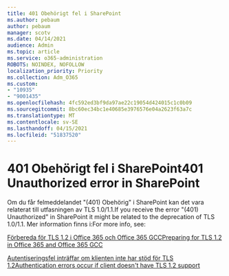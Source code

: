 ```yaml
---
title: 401 Obehörigt fel i SharePoint
ms.author: pebaum
author: pebaum
manager: scotv
ms.date: 04/14/2021
audience: Admin
ms.topic: article
ms.service: o365-administration
ROBOTS: NOINDEX, NOFOLLOW
localization_priority: Priority
ms.collection: Adm_O365
ms.custom:
- "10935"
- "9001435"
ms.openlocfilehash: 4fc592ed3bf9da97ae22c19054d424015c1c0b09
ms.sourcegitcommit: 8bc60ec34bc1e40685e3976576e04a2623f63a7c
ms.translationtype: MT
ms.contentlocale: sv-SE
ms.lasthandoff: 04/15/2021
ms.locfileid: "51837520"
---
```

# <a name="401-unauthorized-error-in-sharepoint"></a><span data-ttu-id="74ae0-102">401 Obehörigt fel i SharePoint</span><span class="sxs-lookup"><span data-stu-id="74ae0-102">401 Unauthorized error in SharePoint</span></span>

<span data-ttu-id="74ae0-103">Om du får felmeddelandet "(401) Obehörig" i SharePoint kan det vara relaterat till utfasningen av TLS 1.0/1.1.</span><span class="sxs-lookup"><span data-stu-id="74ae0-103">If you receive the error "(401) Unauthorized" in SharePoint it might be related to the deprecation of TLS 1.0/1.1.</span></span> <span data-ttu-id="74ae0-104">Mer information finns i:</span><span class="sxs-lookup"><span data-stu-id="74ae0-104">For more info, see:</span></span>

[<span data-ttu-id="74ae0-105">Förbereda för TLS 1.2 i Office 365 och Office 365 GCC</span><span class="sxs-lookup"><span data-stu-id="74ae0-105">Preparing for TLS 1.2 in Office 365 and Office 365 GCC</span></span>](https://docs.microsoft.com/microsoft-365/compliance/prepare-tls-1.2-in-office-365)

[<span data-ttu-id="74ae0-106">Autentiseringsfel inträffar om klienten inte har stöd för TLS 1.2</span><span class="sxs-lookup"><span data-stu-id="74ae0-106">Authentication errors occur if client doesn't have TLS 1.2 support</span></span>](https://review.docs.microsoft.com/sharepoint/troubleshoot/administration/authentication-errors-tls12-support)